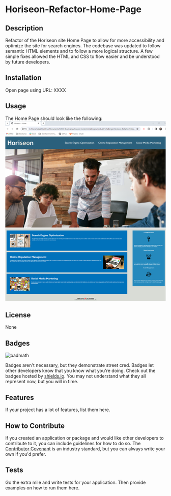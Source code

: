 # Horiseon-Refactor-Home-Page

## Description

Refactor of the Horiseon site Home Page to allow for more accessibility and optimize the site for search engines.
The codebase was updated to follow semantic HTML elements and to follow a more logical structure.
A few simple fixes allowed the HTML and CSS to flow easier and be understood by future developers.

## Installation

Open page using URL: XXXX

## Usage

The Home Page should look like the following:
<img src="./assets/images/Final_Page_Top.png" alt="Horieon Nav Bar and Background Image">
<img src="./assets/images/Final_Page_Content.png" alt="Horiseon site's content">

## License

None

## Badges

![badmath](https://img.shields.io/github/languages/top/nielsenjared/badmath)

Badges aren't necessary, but they demonstrate street cred. Badges let other developers know that you know what you're doing. Check out the badges hosted by [shields.io](https://shields.io/). You may not understand what they all represent now, but you will in time.

## Features

If your project has a lot of features, list them here.

## How to Contribute

If you created an application or package and would like other developers to contribute to it, you can include guidelines for how to do so. The [Contributor Covenant](https://www.contributor-covenant.org/) is an industry standard, but you can always write your own if you'd prefer.

## Tests

Go the extra mile and write tests for your application. Then provide examples on how to run them here.
